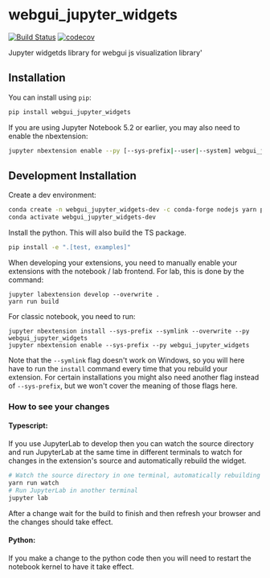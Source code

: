 
# webgui_jupyter_widgets

[![Build Status](https://travis-ci.org/CERBSim/webgui_jupyter_widgets.svg?branch=master)](https://travis-ci.org/CERBSim/webgui_jupyter_widgets)
[![codecov](https://codecov.io/gh/CERBSim/webgui_jupyter_widgets/branch/master/graph/badge.svg)](https://codecov.io/gh/CERBSim/webgui_jupyter_widgets)


Jupyter widgetds library for webgui js visualization library'

## Installation

You can install using `pip`:

```bash
pip install webgui_jupyter_widgets
```

If you are using Jupyter Notebook 5.2 or earlier, you may also need to enable
the nbextension:
```bash
jupyter nbextension enable --py [--sys-prefix|--user|--system] webgui_jupyter_widgets
```

## Development Installation

Create a dev environment:
```bash
conda create -n webgui_jupyter_widgets-dev -c conda-forge nodejs yarn python jupyterlab
conda activate webgui_jupyter_widgets-dev
```

Install the python. This will also build the TS package.
```bash
pip install -e ".[test, examples]"
```

When developing your extensions, you need to manually enable your extensions with the
notebook / lab frontend. For lab, this is done by the command:

```
jupyter labextension develop --overwrite .
yarn run build
```

For classic notebook, you need to run:

```
jupyter nbextension install --sys-prefix --symlink --overwrite --py webgui_jupyter_widgets
jupyter nbextension enable --sys-prefix --py webgui_jupyter_widgets
```

Note that the `--symlink` flag doesn't work on Windows, so you will here have to run
the `install` command every time that you rebuild your extension. For certain installations
you might also need another flag instead of `--sys-prefix`, but we won't cover the meaning
of those flags here.

### How to see your changes
#### Typescript:
If you use JupyterLab to develop then you can watch the source directory and run JupyterLab at the same time in different
terminals to watch for changes in the extension's source and automatically rebuild the widget.

```bash
# Watch the source directory in one terminal, automatically rebuilding when needed
yarn run watch
# Run JupyterLab in another terminal
jupyter lab
```

After a change wait for the build to finish and then refresh your browser and the changes should take effect.

#### Python:
If you make a change to the python code then you will need to restart the notebook kernel to have it take effect.
